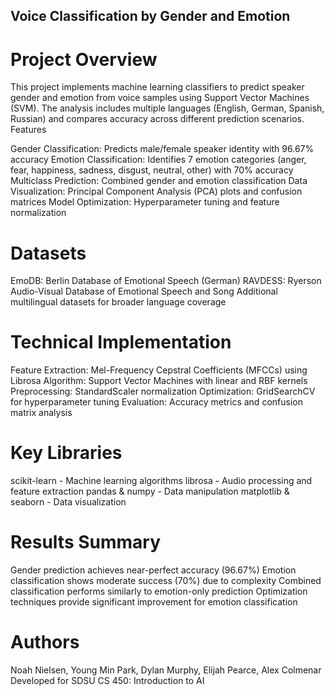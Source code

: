 ## Voice Classification by Gender and Emotion
# Project Overview
This project implements machine learning classifiers to predict speaker gender and emotion from voice samples using Support Vector Machines (SVM). The analysis includes multiple languages (English, German, Spanish, Russian) and compares accuracy across different prediction scenarios.
Features

Gender Classification: Predicts male/female speaker identity with 96.67% accuracy
Emotion Classification: Identifies 7 emotion categories (anger, fear, happiness, sadness, disgust, neutral, other) with 70% accuracy
Multiclass Prediction: Combined gender and emotion classification
Data Visualization: Principal Component Analysis (PCA) plots and confusion matrices
Model Optimization: Hyperparameter tuning and feature normalization

# Datasets

EmoDB: Berlin Database of Emotional Speech (German)
RAVDESS: Ryerson Audio-Visual Database of Emotional Speech and Song
Additional multilingual datasets for broader language coverage

# Technical Implementation

Feature Extraction: Mel-Frequency Cepstral Coefficients (MFCCs) using Librosa
Algorithm: Support Vector Machines with linear and RBF kernels
Preprocessing: StandardScaler normalization
Optimization: GridSearchCV for hyperparameter tuning
Evaluation: Accuracy metrics and confusion matrix analysis

# Key Libraries

scikit-learn - Machine learning algorithms
librosa - Audio processing and feature extraction
pandas & numpy - Data manipulation
matplotlib & seaborn - Data visualization

# Results Summary

Gender prediction achieves near-perfect accuracy (96.67%)
Emotion classification shows moderate success (70%) due to complexity
Combined classification performs similarly to emotion-only prediction
Optimization techniques provide significant improvement for emotion classification

# Authors
Noah Nielsen, Young Min Park, Dylan Murphy, Elijah Pearce, Alex Colmenar
Developed for SDSU CS 450: Introduction to AI
